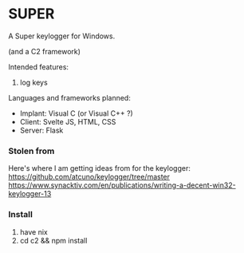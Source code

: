 # SUPER
A Super keylogger for Windows.

(and a C2 framework)

Intended features:
1. log keys

Languages and frameworks planned:
- Implant: Visual C (or Visual C++ ?)
- Client: Svelte JS, HTML, CSS
- Server: Flask




### Stolen from
Here's where I am getting ideas from for the keylogger:
https://github.com/atcuno/keylogger/tree/master
https://www.synacktiv.com/en/publications/writing-a-decent-win32-keylogger-13

### Install
1. have nix
2. cd c2 && npm install
